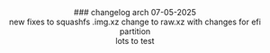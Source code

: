 <div align="center">
### changelog arch 07-05-2025
<div align="center">
new fixes to squashfs .img.xz change to raw.xz with changes for efi partition
<div align="center">
lots to test
